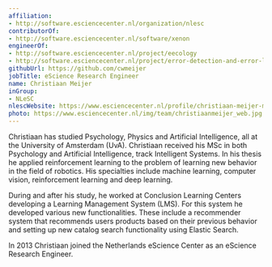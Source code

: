 ```yaml
---
affiliation:
- http://software.esciencecenter.nl/organization/nlesc
contributorOf:
- http://software.esciencecenter.nl/software/xenon
engineerOf:
- http://software.esciencecenter.nl/project/eecology
- http://software.esciencecenter.nl/project/error-detection-and-error-localization
githubUrl: https://github.com/cwmeijer
jobTitle: eScience Research Engineer
name: Christiaan Meijer
inGroup:
- NLeSC
nlescWebsite: https://www.esciencecenter.nl/profile/christiaan-meijer-msc
photo: https://www.esciencecenter.nl/img/team/christiaanmeijer_web.jpg
---
```

Christiaan has studied Psychology, Physics and Artificial Intelligence, all at the University of Amsterdam (UvA). Christiaan received his MSc in both Psychology and Artificial Intelligence, track Intelligent Systems. In his thesis he applied reinforcement learning to the problem of learning new behavior in the field of robotics. His specialties include machine learning, computer vision, reinforcement learning and deep learning.

During and after his study, he worked at Conclusion Learning Centers developing a Learning Management System (LMS). For this system he developed various new functionalities. These include a recommender system that recommends users products based on their previous behavior and setting up new catalog search functionality using Elastic Search.

In 2013 Christiaan joined the Netherlands eScience Center as an eScience Research Engineer.
